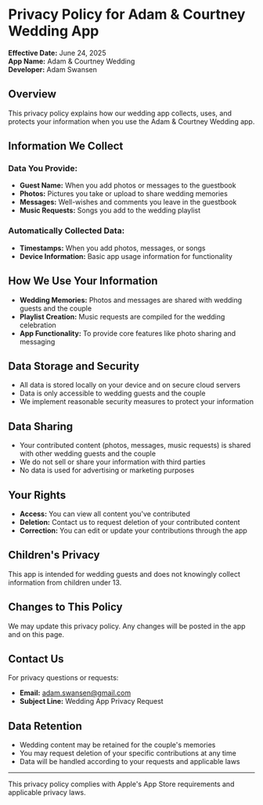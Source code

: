 # Privacy Policy for Adam & Courtney Wedding App

**Effective Date:** June 24, 2025  
**App Name:** Adam & Courtney Wedding  
**Developer:** Adam Swansen  

## Overview
This privacy policy explains how our wedding app collects, uses, and protects your information when you use the Adam & Courtney Wedding app.

## Information We Collect

### Data You Provide:
- **Guest Name:** When you add photos or messages to the guestbook
- **Photos:** Pictures you take or upload to share wedding memories
- **Messages:** Well-wishes and comments you leave in the guestbook
- **Music Requests:** Songs you add to the wedding playlist

### Automatically Collected Data:
- **Timestamps:** When you add photos, messages, or songs
- **Device Information:** Basic app usage information for functionality

## How We Use Your Information
- **Wedding Memories:** Photos and messages are shared with wedding guests and the couple
- **Playlist Creation:** Music requests are compiled for the wedding celebration
- **App Functionality:** To provide core features like photo sharing and messaging

## Data Storage and Security
- All data is stored locally on your device and on secure cloud servers
- Data is only accessible to wedding guests and the couple
- We implement reasonable security measures to protect your information

## Data Sharing
- Your contributed content (photos, messages, music requests) is shared with other wedding guests and the couple
- We do not sell or share your information with third parties
- No data is used for advertising or marketing purposes

## Your Rights
- **Access:** You can view all content you've contributed
- **Deletion:** Contact us to request deletion of your contributed content
- **Correction:** You can edit or update your contributions through the app

## Children's Privacy
This app is intended for wedding guests and does not knowingly collect information from children under 13.

## Changes to This Policy
We may update this privacy policy. Any changes will be posted in the app and on this page.

## Contact Us
For privacy questions or requests:
- **Email:** adam.swansen@gmail.com
- **Subject Line:** Wedding App Privacy Request

## Data Retention
- Wedding content may be retained for the couple's memories
- You may request deletion of your specific contributions at any time
- Data will be handled according to your requests and applicable laws

---

This privacy policy complies with Apple's App Store requirements and applicable privacy laws. 